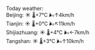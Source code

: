 Today weather:  
Beijing: ☀️   🌡️+7°C 🌬️↑4km/h  
Tianjin: ☀️   🌡️+0°C 🌬️↖11km/h  
Shijiazhuang: ☀️   🌡️+4°C 🌬️←7km/h  
Tangshan: ☀️   🌡️+3°C 🌬️↑10km/h  
